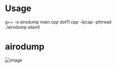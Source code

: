 # Usage
g++ -o airodump main.cpp dot11.cpp -lpcap -pthread  
./airodump wlan0 
# airodump
![image](https://user-images.githubusercontent.com/61967756/99150196-275a0580-26d6-11eb-8697-f8b7e897d756.png)

